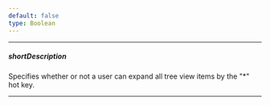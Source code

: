 ```yaml
---
default: false
type: Boolean
---
```

---
##### shortDescription
Specifies whether or not a user can expand all tree view items by the "*" hot key.

---
